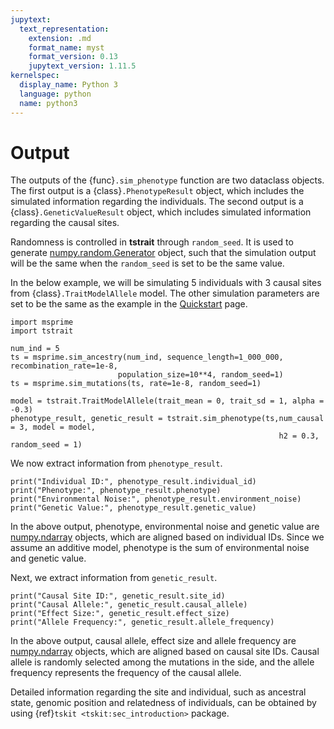 ```yaml
---
jupytext:
  text_representation:
    extension: .md
    format_name: myst
    format_version: 0.13
    jupytext_version: 1.11.5
kernelspec:
  display_name: Python 3
  language: python
  name: python3
---
```


# Output

The outputs of the {func}`.sim_phenotype` function are two dataclass objects. The first output is a {class}`.PhenotypeResult` object, which includes the simulated information regarding the individuals. The second output is a {class}`.GeneticValueResult` object, which includes simulated information regarding the causal sites.

Randomness is controlled in **tstrait** through `random_seed`. It is used to generate [numpy.random.Generator](https://numpy.org/doc/stable/reference/random/generator.html#numpy.random.Generator) object, such that the simulation output will be the same when the `random_seed` is set to be the same value.

In the below example, we will be simulating 5 individuals with 3 causal sites from {class}`.TraitModelAllele` model. The other simulation parameters are set to be the same as the example in the [Quickstart](quickstart.md) page.

```{code-cell} ipython3
import msprime
import tstrait

num_ind = 5
ts = msprime.sim_ancestry(num_ind, sequence_length=1_000_000, recombination_rate=1e-8,
                        population_size=10**4, random_seed=1)
ts = msprime.sim_mutations(ts, rate=1e-8, random_seed=1)

model = tstrait.TraitModelAllele(trait_mean = 0, trait_sd = 1, alpha = -0.3)
phenotype_result, genetic_result = tstrait.sim_phenotype(ts,num_causal = 3, model = model,
                                                            h2 = 0.3, random_seed = 1)
```

We now extract information from `phenotype_result`.

```{code-cell} ipython3
print("Individual ID:", phenotype_result.individual_id)
print("Phenotype:", phenotype_result.phenotype)
print("Environmental Noise:", phenotype_result.environment_noise)
print("Genetic Value:", phenotype_result.genetic_value)
```

In the above output, phenotype, environmental noise and genetic value are [numpy.ndarray](https://numpy.org/doc/stable/reference/arrays.ndarray.html#arrays-ndarray) objects, which are aligned based on individual IDs. Since we assume an additive model, phenotype is the sum of environmental noise and genetic value.

Next, we extract information from `genetic_result`.

```{code-cell} ipython3
print("Causal Site ID:", genetic_result.site_id)
print("Causal Allele:", genetic_result.causal_allele)
print("Effect Size:", genetic_result.effect_size)
print("Allele Frequency:", genetic_result.allele_frequency)
```

In the above output, causal allele, effect size and allele frequency are [numpy.ndarray](https://numpy.org/doc/stable/reference/arrays.ndarray.html#arrays-ndarray) objects, which are aligned based on causal site IDs. Causal allele is randomly selected among the mutations in the side, and the allele frequency represents the frequency of the causal allele.

Detailed information regarding the site and individual, such as ancestral state, genomic position and relatedness of individuals, can be obtained by using {ref}`tskit <tskit:sec_introduction>` package.